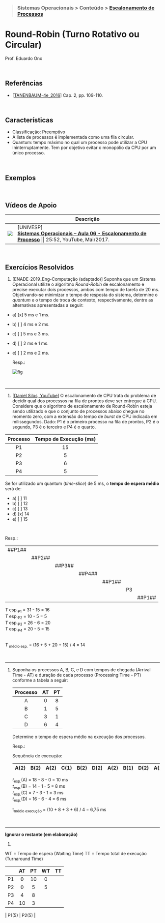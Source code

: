 > ### Sistemas Operacionais > Conteúdo > [Escalonamento de Processos](../escalonamento-de-processos/README.md)

# Round-Robin (Turno Rotativo ou Circular)

Prof. Eduardo Ono

<br>

## Referências

* [[TANENBAUM-4e_2016]] Cap. 2, pp. 109-110.

<br>

## Características

* Classificação: Preemptivo
* A lista de processos é implementada como uma fila circular.
* Quantum: tempo máximo no qual um processo pode utilizar a CPU ininterruptamente. Tem por objetivo evitar o monopólio da CPU por um único processo.

<br>

## Exemplos

<br>

## Vídeos de Apoio

|| Descrição |
| :-: | --- |
| [![](https://img.youtube.com/vi/MWbPgxOCrFk/default.jpg)](https://www.youtube.com/watch?v=MWbPgxOCrFk "") | [UNIVESP] <br> [**Sistemas Operacionais – Aula 06 - Escalonamento de Processo**](https://www.youtube.com/watch?v=MWbPgxOCrFk) \|\| 25:52, YouTube, Mai/2017.

<br>

## Exercícios Resolvidos

1. [ENADE-2019_Eng-Computação (adaptado)] Suponha que um Sistema Operacional utilize o algoritmo _Round-Robin_ de escalonamento e precise executar dois processos, ambos com tempo de tarefa de 20 ms. Objetivando-se minimizar o tempo de resposta do sistema, determine o _quantum_ e o tempo de troca de contexto, respectivamente, dentre as alternativas apresentadas a seguir:

  * a) [x] 5 ms e 1 ms.
  * b) [ ] 4 ms e 2 ms.
  * c) [ ] 5 ms e 3 ms.
  * d) [ ] 2 ms e 1 ms.
  * e) [ ] 2 ms e 2 ms.

    Resp.:
    
    ![fig](./exercicios-resolvidos.png)

<br>

---

1. [[Daniel Silos, YouTube](https://www.youtube.com/watch?v=_iBmD3neoog)] O escalonamento de CPU trata do problema de decidir qual dos processos na fila de prontos deve ser entregue à CPU. Considere que o algoritmo de escalonamento de Round-Robin esteja sendo utilizado e que o conjunto de processos abaixo chegue no momento zero, com a extensão do tempo de _burst_ de CPU indicada em milissegundos. Dado: P1 é o primeiro processo na fila de prontos, P2 é o segundo, P3 é o terceiro e P4 é o quarto.

| Processo | Tempo de Execução (ms) |
| :-: | :-: |
| P1 | 15 |
| P2 |  5 |
| P3 |  6 |
| P4 |  5 |

Se for utilizado um quantum (_time-slice_) de 5 ms, o __tempo de espera médio__ será de:

* a) [ ] 11
* b) [ ] 12
* c) [ ] 13
* d) [x] 14
* e) [ ] 15

<br>

Resp.:

|        |        |        |        |        |     |        |
| ---    | ---    | ---    | ---    | ---    | --- | ---    |
| ##P1## |        |        |        |        |     |        |
|        | ##P2## |
|        |        | ##P3## |
|        |        |        | ##P4## |
|        |        |        |        | ##P1## |
|        |        |        |        |        | P3  |
|        |        |        |        |        |     | ##P1## |

_T_ esp.<sub>P1</sub> = 31 - 15 = 16 <br>
_T_ esp.<sub>P2</sub> = 10 - 5 = 5 <br>
_T_ esp.<sub>P3</sub> = 26 - 6 = 20 <br>
_T_ esp.<sub>P4</sub> = 20 - 5 = 15 <br><br>

_T_ <sub>médio esp.</sub> = (16 + 5 + 20 + 15) / 4 = 14

<br>

---

1. Suponha os processos A, B, C, e D com tempos de chegada (Arrival Time - AT) e duração de cada processo (Processing Time - PT) conforme a tabela a seguir:

    | Processo | AT | PT |
    | :-: | :-: | :-: |
    | A |  0 |  8 |
    | B |  1 |  5 |
    | C |  3 |  1 |
    | D |  6 |  4 |

    Determine o tempo de espera médio na execução dos processos.

    Resp.: 

    Sequência de execução:

    | A(2) | B(2) | A(2) | C(1) | B(2) | D(2) | A(2) | B(1) | D(2) | A(2) |
    | ---  | ---  | ---  | ---  | ---  | ---  | ---  | ---  | ---  | ---  |

    _t_<sub>esp.</sub>(A) = 18 - 8 - 0 = 10 ms <br>
    _t_<sub>esp.</sub>(B) = 14 - 1 - 5 = 8 ms <br>
    _t_<sub>esp.</sub>(C) = 7 - 3 - 1 = 3 ms <br>
    _t_<sub>esp.</sub>(D) = 16 - 6 - 4 = 6 ms <br>

    t<sub>médio execução</sub> = (10 + 8 + 3 + 6) / 4 = 6,75 ms

<br>

---

__Ignorar o restante (em elaboração)__

1.

WT = Tempo de espera (Waiting Time)
TT = Tempo total de execução (Turnaround Time)

|     | AT  | PT  | WT  |  TT |
| :-- | :-: | :-: | :-: | :-: |
| P1  |  0  | 10  |  0  |
| P2  |  0  |  5  |  5  |
| P3  |  4  |  8  |
| P4  | 10  |  3  |

| P1(5) | P2(5) |

<br>

[TANENBAUM-4e_2016]: /referencias/README.md#TANENBAUM-4e_2016
